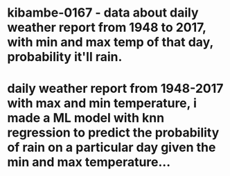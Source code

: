 # kibambe-0167 - data about daily weather report from 1948 to 2017, with min and max temp of that day, probability it'll rain.

# daily weather report from 1948-2017 with max and min temperature, i made a ML model with knn regression to predict the probability of rain on a particular day given the min and max temperature...
